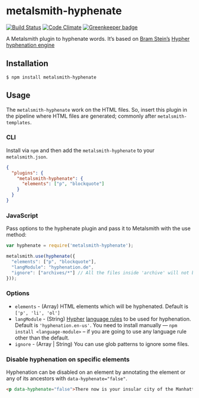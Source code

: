 # metalsmith-hyphenate

[![Build Status](https://travis-ci.org/saneef/metalsmith-hyphenate.svg?branch=master)](https://travis-ci.org/saneef/metalsmith-hyphenate) [![Code Climate](https://codeclimate.com/github/saneef/metalsmith-hyphenate/badges/gpa.svg)](https://codeclimate.com/github/saneef/metalsmith-hyphenate) [![Greenkeeper badge](https://badges.greenkeeper.io/saneef/metalsmith-hyphenate.svg)](https://greenkeeper.io/)


A Metalsmith plugin to hyphenate words. It’s based on [Bram Stein’s](https://github.com/bramstein) [Hypher hyphenation engine](https://github.com/bramstein/Hypher)

## Installation

```
$ npm install metalsmith-hyphenate
```

## Usage

The `metalsmith-hyphenate` work on the HTML files. So, insert this plugin in the pipeline where HTML files are generated; commonly after `metalsmith-templates`.


### CLI

Install via `npm` and then add the `metalsmith-hyphenate` to your `metalsmith.json`.
```JSON
{
  "plugins": {
    "metalsmith-hyphenate": {
      "elements": ["p", "blockquote"]
    }
  }
}
```

### JavaScript
Pass options to the hyphenate plugin and pass it to Metalsmith with the use method:

```JavaScript
var hyphenate = require('metalsmith-hyphenate');

metalsmith.use(hyphenate({
  "elements": ["p", "blockquote"],
  "langModule": "hyphenation.de",
  "ignore": ["archives/*"] // All the files inside 'archive' will not be hyphenated
}));
```

### Options

- `elements` - (Array) HTML elements which will be hyphenated. Default is `['p', 'li', 'ol']`
- `langModule` - (String) [Hypher](https://github.com/bramstein/Hypher#nodejs) [language rules](https://github.com/bramstein/hyphenation-patterns) to be used for hyphenation. Default is `'hyphenation.en-us'`. You need to install manually — `npm install <language-module>` – if you are going to use any language rule other than the default.
- `ignore` - (Array | String) You can use glob patterns to ignore some files.

### Disable hyphenation on specific elements

Hyphenation can be disabled on an element by annotating the element or any of its ancestors with `data-hyphenate="false"`.

```html
<p data-hyphenate="false">There now is your insular city of the Manhattoes, belted round by wharves as Indian isles by coral reefs—commerce surrounds it with her surf.</p>
```
